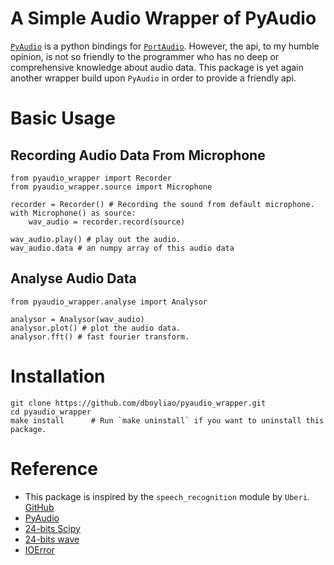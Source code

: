 # A Simple Audio Wrapper of PyAudio

[`PyAudio`](https://people.csail.mit.edu/hubert/pyaudio/) is a python bindings for [`PortAudio`](http://www.portaudio.com/). However, the api, to my humble opinion, is not so friendly to the programmer who has no deep or comprehensive knowledge about audio data. This package is yet again another wrapper build upon `PyAudio` in order to provide a friendly api.

# Basic Usage

## Recording Audio Data From Microphone

```{python}
from pyaudio_wrapper import Recorder
from pyaudio_wrapper.source import Microphone

recorder = Recorder() # Recording the sound from default microphone.
with Microphone() as source:
    wav_audio = recorder.record(source)

wav_audio.play() # play out the audio.
wav_audio.data # an numpy array of this audio data
```

## Analyse Audio Data

```{python}
from pyaudio_wrapper.analyse import Analysor

analysor = Analysor(wav_audio)
analysor.plot() # plot the audio data.
analysor.fft() # fast fourier transform.
```

# Installation

```
git clone https://github.com/dboyliao/pyaudio_wrapper.git
cd pyaudio_wrapper
make install      # Run `make uninstall` if you want to uninstall this package. 
```

# Reference

- This package is inspired by the `speech_recognition` module by `Uberi`. [GitHub](https://github.com/Uberi/speech_recognition)
- [PyAudio](https://people.csail.mit.edu/hubert/pyaudio/docs/index.html#)
- [24-bits Scipy](https://github.com/scipy/scipy/issues/1930)
- [24-bits wave](http://stackoverflow.com/questions/16767248/how-do-i-write-a-24-bit-wav-file-in-python)
- [IOError](http://stackoverflow.com/questions/28174540/ioerror-errno-input-overflowed-9981)